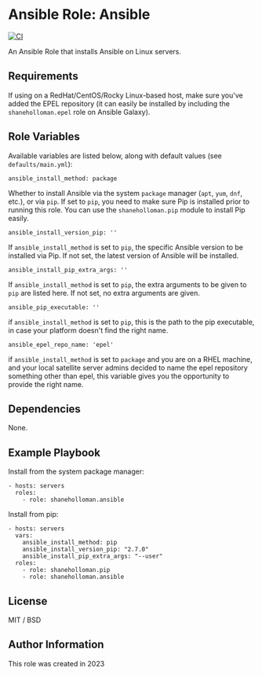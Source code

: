 # Ansible Role: Ansible

[![CI](https://github.com/shaneholloman-org/ansible-role-ansible/actions/workflows/ci.yml/badge.svg)](https://github.com/shaneholloman-org/ansible-role-ansible/actions/workflows/ci.yml)

An Ansible Role that installs Ansible on Linux servers.

## Requirements

If using on a RedHat/CentOS/Rocky Linux-based host, make sure you've added the EPEL repository (it can easily be installed by including the `shaneholloman.epel` role on Ansible Galaxy).

## Role Variables

Available variables are listed below, along with default values (see `defaults/main.yml`):

    ansible_install_method: package

Whether to install Ansible via the system `package` manager (`apt`, `yum`, `dnf`, etc.), or via `pip`. If set to `pip`, you need to make sure Pip is installed prior to running this role. You can use the `shaneholloman.pip` module to install Pip easily.

    ansible_install_version_pip: ''

If `ansible_install_method` is set to `pip`, the specific Ansible version to be installed via Pip. If not set, the latest version of Ansible will be installed.

    ansible_install_pip_extra_args: ''

If `ansible_install_method` is set to `pip`, the extra arguments to be given to `pip` are listed here. If not set, no extra arguments are given.

    ansible_pip_executable: ''

if `ansible_install_method` is set to `pip`, this is the path to the pip executable, in case your platform doesn't find the right name.

    ansible_epel_repo_name: 'epel'

if `ansible_install_method` is set to `package` and you are on a RHEL machine, and your local satellite server admins decided to name the epel repository something other than epel, this variable gives you the opportunity to provide the right name.

## Dependencies

None.

## Example Playbook

Install from the system package manager:

    - hosts: servers
      roles:
        - role: shaneholloman.ansible

Install from pip:

    - hosts: servers
      vars:
        ansible_install_method: pip
        ansible_install_version_pip: "2.7.0"
        ansible_install_pip_extra_args: "--user"
      roles:
        - role: shaneholloman.pip
        - role: shaneholloman.ansible

## License

MIT / BSD

## Author Information

This role was created in 2023

